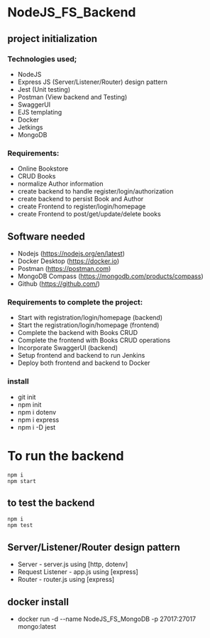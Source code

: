 # NodeJS_FS_Backend
## project initialization
### Technologies used;
- NodeJS
- Express JS (Server/Listener/Router) design pattern
- Jest (Unit testing)
- Postman (View backend and Testing)
- SwaggerUI
- EJS templating
- Docker
- Jetkings
- MongoDB

### Requirements:
- Online Bookstore
- CRUD Books
- normalize Author information
- create backend to handle register/login/authorization
- create backend to persist Book and Author
- create Frontend to register/login/homepage
- create Frontend to post/get/update/delete books

## Software needed
- Nodejs (https://nodejs.org/en/latest)
- Docker Desktop (https://docker.io)
- Postman (https://postman.com)
- MongoDB Compass (https://mongodb.com/products/compass)
- Github (https://github.com/)

### Requirements to complete the project:
- Start with registration/login/homepage (backend)
- Start the registration/login/homepage (frontend)
- Complete the backend with Books CRUD
- Complete the frontend with Books CRUD operations
- Incorporate SwaggerUI (backend)
- Setup frontend and backend to run Jenkins
- Deploy both frontend and backend to Docker

### install
- git init
- npm init
- npm i dotenv
- npm i express 
- npm i -D jest

# To run the backend

```shell
npm i
npm start
```

## to test the backend

```shell
npm i
npm test
```



## Server/Listener/Router design pattern
- Server - server.js using [http, dotenv]
- Request Listener - app.js using [express]
- Router - router.js using [express]

## docker install
- docker run -d --name NodeJS_FS_MongoDB -p 27017:27017 mongo:latest